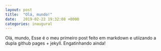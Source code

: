 ```yaml
---
layout: post
title:  "Olá, mundo!"
date:   2019-02-22 19:32:08 +0000
categories: inaugural 
---
```

Olá, mundo,
Esse é o meu primeiro post feito em markdown e utiizando a dupla github pages + jekyll. Engatinhando ainda!
